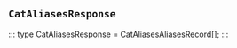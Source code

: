 ## `CatAliasesResponse`
:::
type CatAliasesResponse = [CatAliasesAliasesRecord](./CatAliasesAliasesRecord.md)[];
:::
